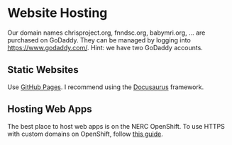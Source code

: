 # Website Hosting

Our domain names chrisproject.org, fnndsc.org, babymri.org, ... are purchased on GoDaddy.
They can be managed by logging into https://www.godaddy.com/.
Hint: we have two GoDaddy accounts.

## Static Websites

Use [GitHub Pages](https://pages.github.com/). I recommend using the [Docusaurus](https://docusaurus.io/) framework.

## Hosting Web Apps

The best place to host web apps is on the NERC OpenShift.
To use HTTPS with custom domains on OpenShift, follow [this guide](nerc/https/index.md).
